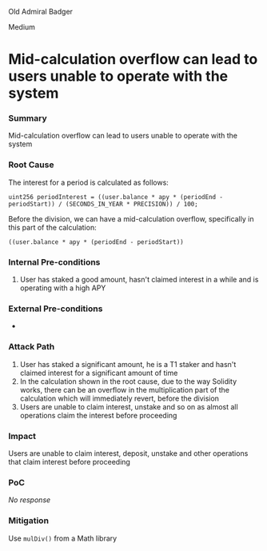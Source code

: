 Old Admiral Badger

Medium

# Mid-calculation overflow can lead to users unable to operate with the system

### Summary

Mid-calculation overflow can lead to users unable to operate with the system

### Root Cause

The interest for a period is calculated as follows:
```solidity
uint256 periodInterest = ((user.balance * apy * (periodEnd - periodStart)) / (SECONDS_IN_YEAR * PRECISION)) / 100;
```
Before the division, we can have a mid-calculation overflow, specifically in this part of the calculation:
```solidity
((user.balance * apy * (periodEnd - periodStart))
```

### Internal Pre-conditions

1. User has staked a good amount, hasn't claimed interest in a while and is operating with a high APY

### External Pre-conditions

-

### Attack Path

1. User has staked a significant amount, he is a T1 staker and hasn't claimed interest for a significant amount of time
2. In the calculation shown in the root cause, due to the way Solidity works, there can be an overflow in the multiplication part of the calculation which will immediately revert, before the division
3. Users are unable to claim interest, unstake and so on as almost all operations claim the interest before proceeding

### Impact

Users are unable to claim interest, deposit, unstake and other operations that claim interest before proceeding

### PoC

_No response_

### Mitigation

Use `mulDiv()` from a Math library